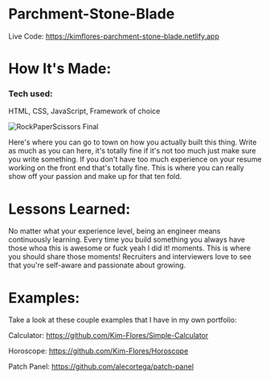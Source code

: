 # Parchment-Stone-Blade

Live Code: https://kimflores-parchment-stone-blade.netlify.app

# How It's Made:
### Tech used: 

HTML, CSS, JavaScript, Framework of choice

![RockPaperScissors Final](RPSimg.png)

Here's where you can go to town on how you actually built this thing. Write as much as you can here, it's totally fine if it's not too much just make sure you write something. If you don't have too much experience on your resume working on the front end that's totally fine. This is where you can really show off your passion and make up for that ten fold.

# Lessons Learned:
No matter what your experience level, being an engineer means continuously learning. Every time you build something you always have those whoa this is awesome or fuck yeah I did it! moments. This is where you should share those moments! Recruiters and interviewers love to see that you're self-aware and passionate about growing.

# Examples:
Take a look at these couple examples that I have in my own portfolio:

Calculator: https://github.com/Kim-Flores/Simple-Calculator

Horoscope: https://github.com/Kim-Flores/Horoscope

Patch Panel: https://github.com/alecortega/patch-panel
